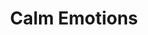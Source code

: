 ---
title: "Calm Emotions"
permalink: /spells/calm-emotions/
tags:
  - Spell
  - 2nd Level
  - Enchantment
available_for:
  - Bard
  - Cleric
level: "2nd Level"
school: "Enchantment"
range: "60 ft"
area: "20 ft"
shape: "Sphere"
comp:
  - V
  - S
duration: "1 Minute"
concentration: true
attack: "CHA Save"
description: |
  You attempt to suppress strong emotions in a group of people. Each humanoid in a 20-foot-radius sphere centered on a point you choose within range must make a charisma saving throw; a creature can choose to fail this saving throw if it wishes. If a creature fails its saving throw, choose one of the following two effects. You can suppress any effect causing a target to be charmed or frightened. When this spell ends, any suppressed effect resumes, provided that its duration has not expired in the meantime.

  Alternatively, you can make a target indifferent about creatures of your choice that it is hostile toward. This indifference ends if the target is attacked or harmed by a spell or if it witnesses any of its friends being harmed. When the spell ends, the creature becomes hostile again, unless the GM rules otherwise.
excerpt: "You attempt to suppress strong emotions in a group of people."
source: "Basic Rules"
---